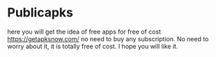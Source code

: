 # Publicapks
here you will get the idea of free apps for free of cost https://getapksnow.com/ no need to buy any subscription.
No need to worry about it, it is totally free of cost.
I hope you will like it. 
